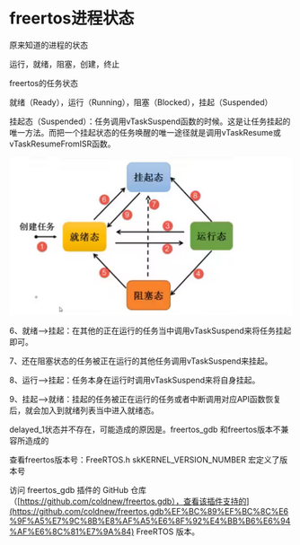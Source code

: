 # freertos进程状态

原来知道的进程的状态

运行，就绪，阻塞，创建，终止

freertos的任务状态

就绪（Ready），运行（Running），阻塞（Blocked），挂起（Suspended）

挂起态（Suspended）：任务调用vTaskSuspend函数的时候。这是让任务挂起的唯一方法。而把一个挂起状态的任务唤醒的唯一途径就是调用vTaskResume或vTaskResumeFromISR函数。

![Untitled](freertos%E8%BF%9B%E7%A8%8B%E7%8A%B6%E6%80%81%20af6ea90fef2240d7874035ac33de88c5/Untitled.png)

6、就绪-->挂起：在其他的正在运行的任务当中调用vTaskSuspend来将任务挂起即可。

7、还在阻塞状态的任务被正在运行的其他任务调用vTaskSuspend来挂起。

8、运行-->挂起：任务本身在运行时调用vTaskSuspend来将自身挂起。

9、挂起-->就绪：挂起的任务被正在运行的任务或者中断调用对应API函数恢复后，就会加入到就绪列表当中进入就绪态。

delayed_1状态并不存在，可能造成的原因是。freertos_gdb 和freertos版本不兼容所造成的

查看freertos版本号：FreeRTOS.h  skKERNEL_VERSION_NUMBER 宏定义了版本号

访问 freertos_gdb 插件的 GitHub 仓库（[https://github.com/coldnew/freertos.gdb），查看该插件支持的](https://github.com/coldnew/freertos.gdb%EF%BC%89%EF%BC%8C%E6%9F%A5%E7%9C%8B%E8%AF%A5%E6%8F%92%E4%BB%B6%E6%94%AF%E6%8C%81%E7%9A%84) FreeRTOS 版本。